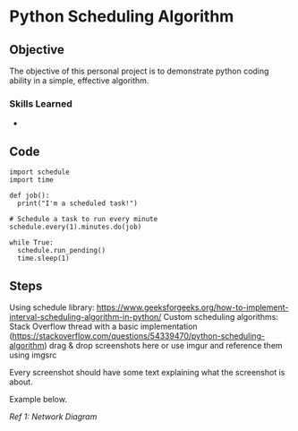 # Python Scheduling Algorithm

## Objective

The objective of this personal project is to demonstrate python coding ability in a simple, effective algorithm. 
 
### Skills Learned


- 

## Code 
```
import schedule
import time

def job():
  print("I'm a scheduled task!")

# Schedule a task to run every minute
schedule.every(1).minutes.do(job)

while True:
  schedule.run_pending()
  time.sleep(1)
```

## Steps

Using schedule library: https://www.geeksforgeeks.org/how-to-implement-interval-scheduling-algorithm-in-python/
Custom scheduling algorithms: Stack Overflow thread with a basic implementation (https://stackoverflow.com/questions/54339470/python-scheduling-algorithm)
drag & drop screenshots here or use imgur and reference them using imgsrc

Every screenshot should have some text explaining what the screenshot is about.

Example below.

*Ref 1: Network Diagram*
